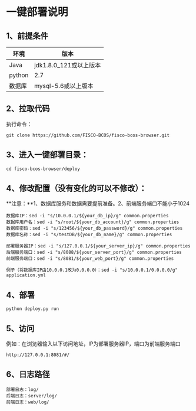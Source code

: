 # 一键部署说明

## 1、前提条件

| 环境   | 版本                   |
| ------ | ---------------------- |
| Java   | jdk1.8.0_121或以上版本 |
| python | 2.7                    |
| 数据库 | mysql-5.6或以上版本    |
## 2、拉取代码

执行命令：

```shell
git clone https://github.com/FISCO-BCOS/fisco-bcos-browser.git
```

## 3、进入一键部署目录：
```shell
cd fisco-bcos-browser/deploy
```

## 4、修改配置（没有变化的可以不修改）：

**注意：**1、数据库服务和数据需要提前准备。2、前端服务端口不能小于1024

```shell
数据库IP：sed -i "s/10.0.0.1/${your_db_ip}/g" common.properties
数据库用户名：sed -i "s/root/${your_db_account}/g" common.properties
数据库密码：sed -i "s/123456/${your_db_password}/g" common.properties
数据库名称：sed -i "s/testDB/${your_db_name}/g" common.properties

部署服务器IP：sed -i "s/127.0.0.1/${your_server_ip}/g" common.properties
后端服务端口：sed -i "s/8088/${your_server_port}/g" common.properties
前端服务端口：sed -i "s/8081/${your_web_port}/g" common.properties

例子（将数据库IP由10.0.0.1改为0.0.0.0）：sed -i "s/10.0.0.1/0.0.0.0/g" application.yml
```



## 4、部署
```shell
python deploy.py run
```

## 5、访问
例如：在浏览器输入以下访问地址，IP为部署服务器IP，端口为前端服务端口

```
http://127.0.0.1:8081/#/
```

## 6、日志路径
```
部署日志：log/
后端日志：server/log/
前端日志：web/log/
```



